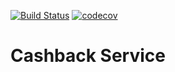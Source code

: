 [![Build Status](https://travis-ci.org/flashxxx2/DepositServicePlugin.svg?branch=master)](https://travis-ci.org/flashxxx2/DepositServicePlugin)
[![codecov](https://codecov.io/gh/flashxxx2/DepositServicePlugin/branch/master/graph/badge.svg)](https://codecov.io/gh/flashxxx2/DepositServicePlugin)
# Cashback Service
